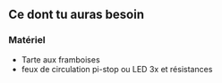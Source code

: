 ## Ce dont tu auras besoin

### Matériel

- Tarte aux framboises
- feux de circulation pi-stop ou LED 3x et résistances